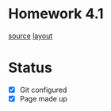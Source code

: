 # Homework 4.1
[source](https://skyengpublic.notion.site/4-1-Git-a049d735e0a6491fa80d86eb43131673)
[layout](https://www.figma.com/file/Xk8ocvZA9NlMmA0szZeI5h/%D0%B1%D0%B0%D0%B7%D0%BE%D0%B2%D1%8B%D0%B9-JS?node-id=4325%3A2)
# Status
- [x] Git configured
- [x] Page made up

